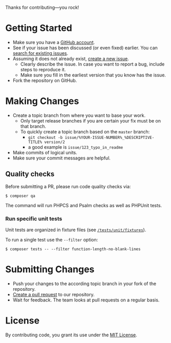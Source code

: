 Thanks for contributing&mdash;you rock!

# Getting Started

* Make sure you have a [GitHub account](https://github.com/signup/free).
* See if your issue has been discussed (or even fixed) earlier. You can [search for existing issues](../../../issues?q=is%3Aissue).
* Assuming it does not already exist, [create a new issue](../../../issues/new).
    * Clearly describe the issue. In case you want to report a bug, include steps to reproduce it.
    * Make sure you fill in the earliest version that you know has the issue.
* Fork the repository on GitHub.

# Making Changes

* Create a topic branch from where you want to base your work.
    * Only target release branches if you are certain your fix must be on that branch.
    * To quickly create a topic branch based on the `master` branch:
        * `git checkout -b issue/%YOUR-ISSUE-NUMBER%_%DESCRIPTIVE-TITLE% version/2`
        * a good example is `issue/123_typo_in_readme`
* Make commits of logical units.
* Make sure your commit messages are helpful.

## Quality checks

Before submitting a PR, please run code quality checks via:

```shell
$ composer qa
```

The command will run PHPCS and Psalm checks as well as PHPUnit tests.

### Run specific unit tests

Unit tests are organized in fixture files (see [`/tests/unit/fixtures`](https://github.com/inpsyde/php-coding-standards/tree/version/2/tests/unit/fixtures)).

To run a single test use the `--filter` option:

```shell
$ composer tests -- --filter function-length-no-blank-lines
```

# Submitting Changes

* Push your changes to the according topic branch in your fork of the repository.
* [Create a pull request](../../../compare) to our repository.
* Wait for feedback. The team looks at pull requests on a regular basis.

# License

By contributing code, you grant its use under the [MIT License](../LICENSE).